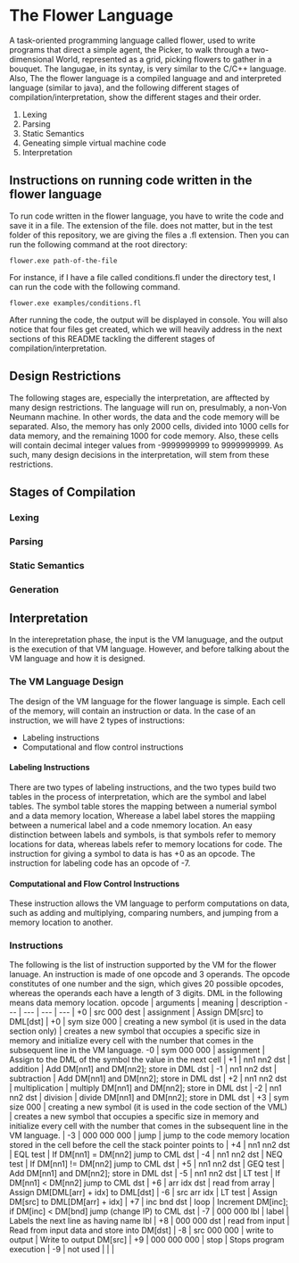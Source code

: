 # The Flower Language
A task-oriented programming language called flower, used to write programs that direct a simple agent, the Picker, to walk through a two-dimensional World, represented as a grid, picking flowers to gather in a bouquet.  The langugae, in its syntay, is very similar to the C/C++ language. Also, The the flower language is a compiled language and and interpreted language (similar to java), and the following different stages of compilation/interpretation, show the different stages and their order.
1. Lexing
2. Parsing
3. Static Semantics
3. Geneating simple virtual machine code
4. Interpretation

## Instructions on running code written in the flower language
To run code written in the flower language, you have to write the code and save it in a file. The extension of the file. does not matter, but in the test folder of this repository, we are giving the files a .fl extension. Then you can run the following command at the root directory:
```
flower.exe path-of-the-file
```
For instance, if I have a file called conditions.fl under the directory test, I can run the code with the following command.
```
flower.exe examples/conditions.fl
```
After running the code, the output will be displayed in console. You will also notice that four files get created, which we will heavily address in the next sections of this README tackling the different stages of compilation/interpretation.

## Design Restrictions
The following stages are, especially the interpretation, are afftected by many design restrictions. The language will run on, presulmably, a non-Von Neumann machine. In other words, the data and the code memory will be separated. Also, the memory has only 2000 cells, divided into 1000 cells for data memory, and the remaining 1000 for code memory. Also, these cells will contain decimal integer values from -9999999999 to 9999999999. As such, many design decisions in the interpretation, will stem from these restrictions.

## Stages of Compilation
### Lexing

### Parsing

### Static Semantics

### Generation

## Interpretation
In the interepretation phase, the input is the VM lanuguage, and the output is the execution of that VM language. However, and before talking about the VM language and how it is designed.
### The VM Language Design
The design of the VM language for the flower language is simple. Each cell of the memory, will contain an instruction or data. In the case of an instruction, we will have 2 types of instructions:
- Labeling instructions
- Computational and flow control instructions
#### Labeling Instructions
There are two types of labeling instructions, and the two types build two tables in the process of interpretation, which are the symbol and label tables. The symbol table stores the mapping between a numerial symbol and a data memory location, Wherease a label label stores the mappiing between a numerical label and a code nmemory location. An easy distinction between labels and symbols, is that symbols refer to memory locations for data, whereas labels refer to memory locations for code.
The instruction for giving a symbol to data is has +0 as an opcode.
The instruction for labeling code has an opcode of -7. 
#### Computational and Flow Control Instructions
These instruction allows the VM language to perform computations on data, such as adding and multiplying, comparing numbers, and jumping from a memory location to another.
### Instructions
The following is the list of instruction supported by the VM for the flower lanuage. An instruction is made of one opcode and 3 operands. The opcode constitutes of one number and the sign, which gives 20 possible opcodes, whereas the operands each have a length of 3 digits.
DML in the following means data memory location.
opcode | arguments | meaning | description
--- | --- | --- | --- |
+0 | src 000 dest | assignment | Assign DM[src] to DML[dst] |
+0 | sym size 000 | creating a new symbol (it is used in the data section only) | creates a new symbol that occupies a specific size in memory and initialize every cell with the number that comes in the subsequent line in the VM language.
-0 | sym 000 000 | assignment | Assign to the DML of the symbol the value in the next cell |
+1 | nn1 nn2 dst | addition | Add DM[nn1] and DM[nn2]; store in DML dst |
-1 | nn1 nn2 dst | subtraction | Add DM[nn1] and DM[nn2]; store in DML dst |
+2 | nn1 nn2 dst | multiplication | multiply DM[nn1] and DM[nn2]; store in DML dst |
-2 | nn1 nn2 dst | division | divide DM[nn1] and DM[nn2]; store in DML dst |
+3 | sym size 000 | creating a new symbol (it is used in the code section of the VML) | creates a new symbol that occupies a specific size in memory and initialize every cell with the number that comes in the subsequent line in the VM language. |
-3 | 000 000 000 | jump | jump to the code memory location stored in the cell before the cell the stack pointer points to |
+4 | nn1 nn2 dst | EQL test | If DM[nn1] = DM[nn2] jump to CML dst |
-4 | nn1 nn2 dst | NEQ test | If DM[nn1] != DM[nn2] jump to CML dst |
+5 | nn1 nn2 dst | GEQ test | Add DM[nn1] and DM[nn2]; store in DML dst |
-5 | nn1 nn2 dst | LT test | If DM[nn1] < DM[nn2] jump to CML dst |
+6 | arr idx dst | read from array | Assign DM[DML[arr] + idx] to DML[dst] |
-6 | src arr idx | LT test | Assign DM[src] to DML[DM[arr] + idx] |
+7 | inc bnd dst | loop | Increment DM[inc]; if DM[inc] < DM[bnd] jump (change IP) to CML dst |
-7 | 000 000 lbl | label | Labels the next line as having name lbl |
+8 | 000 000 dst | read from input | Read from input data and store into DM[dst] |
-8 | src 000 000 | write to output | Write to output DM[src] |
+9 | 000 000 000 | stop | Stops program execution |
-9 | not used | | |